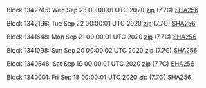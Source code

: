 Block 1342745: Wed Sep 23 00:00:01 UTC 2020 [zip](https://dash-bootstrap.ams3.digitaloceanspaces.com/mainnet/2020-09-23/bootstrap.dat.zip) (7.7G) [SHA256](https://dash-bootstrap.ams3.digitaloceanspaces.com/mainnet/2020-09-23/sha256.txt)

Block 1342196: Tue Sep 22 00:00:01 UTC 2020 [zip](https://dash-bootstrap.ams3.digitaloceanspaces.com/mainnet/2020-09-22/bootstrap.dat.zip) (7.7G) [SHA256](https://dash-bootstrap.ams3.digitaloceanspaces.com/mainnet/2020-09-22/sha256.txt)

Block 1341648: Mon Sep 21 00:00:01 UTC 2020 [zip](https://dash-bootstrap.ams3.digitaloceanspaces.com/mainnet/2020-09-21/bootstrap.dat.zip) (7.7G) [SHA256](https://dash-bootstrap.ams3.digitaloceanspaces.com/mainnet/2020-09-21/sha256.txt)

Block 1341098: Sun Sep 20 00:00:02 UTC 2020 [zip](https://dash-bootstrap.ams3.digitaloceanspaces.com/mainnet/2020-09-20/bootstrap.dat.zip) (7.7G) [SHA256](https://dash-bootstrap.ams3.digitaloceanspaces.com/mainnet/2020-09-20/sha256.txt)

Block 1340548: Sat Sep 19 00:00:01 UTC 2020 [zip](https://dash-bootstrap.ams3.digitaloceanspaces.com/mainnet/2020-09-19/bootstrap.dat.zip) (7.7G) [SHA256](https://dash-bootstrap.ams3.digitaloceanspaces.com/mainnet/2020-09-19/sha256.txt)

Block 1340001: Fri Sep 18 00:00:01 UTC 2020 [zip](https://dash-bootstrap.ams3.digitaloceanspaces.com/mainnet/2020-09-18/bootstrap.dat.zip) (7.7G) [SHA256](https://dash-bootstrap.ams3.digitaloceanspaces.com/mainnet/2020-09-18/sha256.txt)
